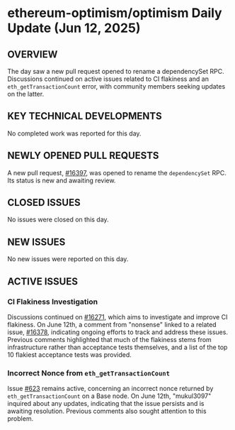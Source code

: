 # ethereum-optimism/optimism Daily Update (Jun 12, 2025)
## OVERVIEW 
The day saw a new pull request opened to rename a dependencySet RPC. Discussions continued on active issues related to CI flakiness and an `eth_getTransactionCount` error, with community members seeking updates on the latter.

## KEY TECHNICAL DEVELOPMENTS
No completed work was reported for this day.

## NEWLY OPENED PULL REQUESTS
A new pull request, [#16397](https://github.com/ethereum-optimism/optimism/pull/16397), was opened to rename the `dependencySet` RPC. Its status is new and awaiting review.

## CLOSED ISSUES
No issues were closed on this day.

## NEW ISSUES
No new issues were reported on this day.

## ACTIVE ISSUES
### CI Flakiness Investigation
Discussions continued on [#16271](https://github.com/ethereum-optimism/optimism/issues/16271), which aims to investigate and improve CI flakiness. On June 12th, a comment from "nonsense" linked to a related issue, [#16378](https://github.com/ethereum-optimism/optimism/issues/16378), indicating ongoing efforts to track and address these issues. Previous comments highlighted that much of the flakiness stems from infrastructure rather than acceptance tests themselves, and a list of the top 10 flakiest acceptance tests was provided.

### Incorrect Nonce from `eth_getTransactionCount`
Issue [#623](https://github.com/ethereum-optimism/optimism/issues/623) remains active, concerning an incorrect nonce returned by `eth_getTransactionCount` on a Base node. On June 12th, "mukul3097" inquired about any updates, indicating that the issue persists and is awaiting resolution. Previous comments also sought attention to this problem.